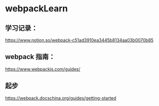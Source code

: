 # webpackLearn
## 学习记录：
https://www.notion.so/webpack-c51ad3910ea3445b8134aa03b0070b85

## webpack 指南：
https://www.webpackjs.com/guides/

## 起步
https://webpack.docschina.org/guides/getting-started

